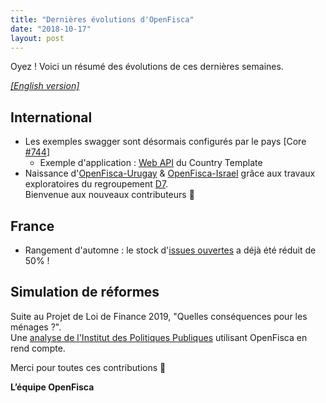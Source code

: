 ```yaml
---
title: "Dernières évolutions d'OpenFisca"
date: "2018-10-17"
layout: post
---
```


Oyez ! Voici un résumé des évolutions de ces dernières semaines.

<!--more-->

[_[English version]_](/en/news/2018-10-17-news)

## International

* Les exemples swagger sont désormais configurés par le pays [Core [#744](https://github.com/openfisca/openfisca-core/pull/744)]
    * Exemple d'application : [Web API](https://demo.openfisca.org/legislation/swagger) du Country Template  
* Naissance d'[OpenFisca-Urugay](https://github.com/ServiceInnovationLab/openfisca-uruguay) & [OpenFisca-Israel](https://github.com/ServiceInnovationLab/openfisca-israel) grâce aux travaux exploratoires du regroupement [D7](https://fr.wikipedia.org/wiki/Digital_5).  
Bienvenue aux nouveaux contributeurs 🙂

## France

* Rangement d'automne : le stock d'[issues ouvertes](https://github.com/openfisca/openfisca-france/issues) a déjà été réduit de 50% !

## Simulation de réformes

Suite au Projet de Loi de Finance 2019, "Quelles conséquences pour les ménages ?".   
Une [analyse de l'Institut des Politiques Publiques](https://www.ipp.eu/actualites/11-oct-evaluation-du-budget-2019/) utilisant OpenFisca en rend compte.

Merci pour toutes ces contributions 🙌


**L’équipe OpenFisca**
